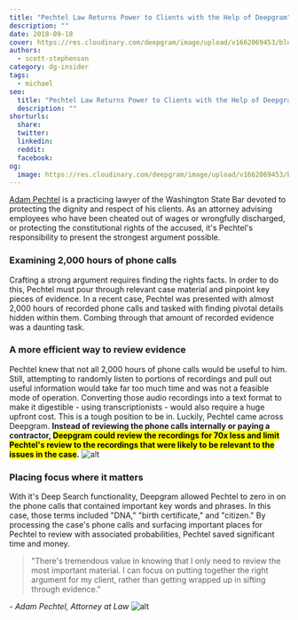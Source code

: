 ```yaml
---
title: "Pechtel Law Returns Power to Clients with the Help of Deepgram"
description: ""
date: 2018-09-18
cover: https://res.cloudinary.com/deepgram/image/upload/v1662069453/blog/customer-story-legal-transcription/placeholder-post-image%402x.jpg
authors:
  - scott-stephenson
category: dg-insider
tags:
  - michael
seo:
  title: "Pechtel Law Returns Power to Clients with the Help of Deepgram"
  description: ""
shorturls:
  share: 
  twitter: 
  linkedin: 
  reddit: 
  facebook: 
og:
  image: https://res.cloudinary.com/deepgram/image/upload/v1662069453/blog/customer-story-legal-transcription/placeholder-post-image%402x.jpg
---
```


[Adam Pechtel](http://pechtellaw.com/) is a practicing lawyer of the Washington State Bar devoted to protecting the dignity and respect of his clients. As an attorney advising employees who have been cheated out of wages or wrongfully discharged, or protecting the constitutional rights of the accused, it's Pechtel's responsibility to present the strongest argument possible.

### Examining 2,000 hours of phone calls

Crafting a strong argument requires finding the rights facts. In order to do this, Pechtel must pour through relevant case material and pinpoint key pieces of evidence. In a recent case, Pechtel was presented with almost 2,000 hours of recorded phone calls and tasked with finding pivotal details hidden within them. Combing through that amount of recorded evidence was a daunting task.

### A more efficient way to review evidence

Pechtel knew that not all 2,000 hours of phone calls would be useful to him. Still, attempting to randomly listen to portions of recordings and pull out useful information would take far too much time and was not a feasible mode of operation. Converting those audio recordings into a text format to make it digestible - using transcriptionists - would also require a huge upfront cost. This is a tough position to be in. Luckily, Pechtel came across Deepgram. **Instead of reviewing the phone calls internally or paying a contractor, <mark>Deepgram could review the recordings for 70x less and limit Pechtel's review to the recordings that were likely to be relevant to the issues in the case</mark>.** ![alt](https://res.cloudinary.com/deepgram/image/upload/v1661976377/blog/customer-story-legal-transcription/helloquence-51716-unsplash.jpg)

### Placing focus where it matters

With it's Deep Search functionality, Deepgram allowed Pechtel to zero in on the phone calls that contained important key words and phrases. In this case, those terms included "DNA," "birth certificate," and "citizen." By processing the case's phone calls and surfacing important places for Pechtel to review with associated probabilities, Pechtel saved significant time and money.

> "There's tremendous value in knowing that I only need to review the most important material. I can focus on putting together the right argument for my client, rather than getting wrapped up in sifting through evidence."

_- Adam Pechtel, Attorney at Law_ ![alt](https://res.cloudinary.com/deepgram/image/upload/v1661976378/blog/customer-story-legal-transcription/rawpixel-567016-unsplash.jpg)
